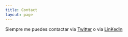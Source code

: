 ```yaml
---
title: Contact
layout: page
---
```


Siempre me puedes contactar via [Twitter](https://twitter.com/SlaXxCho) o via [LinKedin](https://linkedin.com/in/david-fer)



